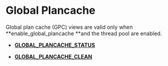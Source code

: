 # Global Plancache<a name="EN-US_TOPIC_0297927200"></a>

Global plan cache \(GPC\) views are valid only when  **enable\_global\_plancache **and the thread pool are enabled.

-   **[GLOBAL\_PLANCACHE\_STATUS](global_plancache_status.md)**  

-   **[GLOBAL\_PLANCACHE\_CLEAN](global_plancache_clean.md)**  


